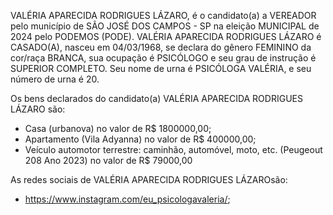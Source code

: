 VALÉRIA APARECIDA RODRIGUES LÁZARO, é o candidato(a) a VEREADOR pelo município de SÃO JOSÉ DOS CAMPOS - SP na eleição MUNICIPAL de 2024 pelo PODEMOS (PODE). VALÉRIA APARECIDA RODRIGUES LÁZARO é CASADO(A), nasceu em 04/03/1968, se declara do gênero FEMININO da cor/raça BRANCA, sua ocupação é PSICÓLOGO e seu grau de instrução é SUPERIOR COMPLETO. Seu nome de urna é PSICÓLOGA VALÉRIA, e seu número de urna é 20.

Os bens declarados do candidato(a) VALÉRIA APARECIDA RODRIGUES LÁZARO são: 
- Casa (urbanova) no valor de R$ 1800000,00;
- Apartamento (Vila Adyanna) no valor de R$ 400000,00;
- Veículo automotor terrestre: caminhão, automóvel, moto, etc. (Peugeout 208 Ano 2023) no valor de R$ 79000,00

As redes sociais de VALÉRIA APARECIDA RODRIGUES LÁZAROsão:
- https://www.instagram.com/eu_psicologavaleria/;